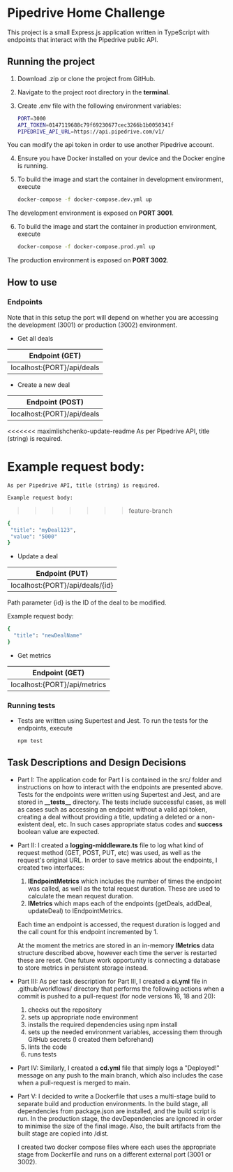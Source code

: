 # Pipedrive Home Challenge

This project is a small Express.js application written in TypeScript with endpoints that
interact with the Pipedrive public API.

## Running the project

1. Download .zip or clone the project from GitHub.

2. Navigate to the project root directory in the __terminal__.

3. Create .env file with the following environment variables:
    ```sh
    PORT=3000
    API_TOKEN=0147119688c79f69230677cec3266b1b0050341f
    PIPEDRIVE_API_URL=https://api.pipedrive.com/v1/
    ```

You can modify the api token in order to use another Pipedrive account.

4. Ensure you have Docker installed on your device and the Docker engine is running.

5. To build the image and start the container in development environment, execute
    ```sh
    docker-compose -f docker-compose.dev.yml up
    ```

The development environment is exposed on __PORT 3001__.

6. To build the image and start the container in production environment, execute
    ```sh
    docker-compose -f docker-compose.prod.yml up
    ```

The production environment is exposed on __PORT 3002__.

## How to use

### Endpoints

Note that in this setup the port will depend on whether you are accessing the development (3001) or production (3002) environment.

  - Get all deals

  | Endpoint (GET) |
  | ------ |
  | localhost:{PORT}/api/deals |  
   
  - Create a new deal

  | Endpoint (POST) |
  | ------ |
  | localhost:{PORT}/api/deals |  

<<<<<<< maximlishchenko-update-readme
As per Pipedrive API, title (string) is required.

Example request body:
=======
    As per Pipedrive API, title (string) is required.

    Example request body:
>>>>>>> feature-branch
   ```sh
   {
    "title": "myDeal123",
    "value": "5000"
   }
   ```

  - Update a deal

  | Endpoint (PUT) |
  | ------ |
  | localhost:{PORT}/api/deals/{id} |  

Path parameter {id} is the ID of the deal to be modified.

Example request body:
   ```sh
   {
     "title": "newDealName"
   }
   ```

- Get metrics

| Endpoint (GET) |
| ------ |
| localhost:{PORT}/api/metrics |  
   
### Running tests

* Tests are written using Supertest and Jest. To run the tests for the endpoints, execute
    ```sh
   npm test
   ```

## Task Descriptions and Design Decisions

* Part I:
  The application code for Part I is contained in the src/ folder and instructions on how to interact with the endpoints are presented above. Tests for the endpoints were written using Supertest and Jest, and are stored in __\_\_tests\_\___ directory. The tests include successful cases, as well as cases such as accessing an endpoint without a valid api token, creating a deal without providing a title, updating a deleted or a non-existent deal, etc. In such cases appropriate status codes and __success__ boolean value are expected.
* Part II:
  I created a __logging-middleware.ts__ file to log what kind of request method (GET, POST, PUT, etc) was used, as well as the request's original URL.
  In order to save metrics about the endpoints, I created two interfaces:
  1. __IEndpointMetrics__ which includes the number of times the endpoint was called, as well as the total request duration. These are used to calculate the mean request duration.
  2. __IMetrics__ which maps each of the endpoints (getDeals, addDeal, updateDeal) to IEndpointMetrics.
  
  Each time an endpoint is accessed, the request duration is logged and the call count for this endpoint incremented by 1.

  At the moment the metrics are stored in an in-memory __IMetrics__ data structure described above, however each time the server is restarted these are reset. One future work opportunity is connecting a database to store metrics in persistent storage instead.
* Part III:
  As per task description for Part III, I created a __ci.yml__ file in .github/workflows/ directory that performs the following actions when a commit is pushed to a pull-request (for node versions 16, 18 and 20):
  1. checks out the repository
  2. sets up appropriate node environment
  3. installs the required dependencies using npm install
  4. sets up the needed environment variables, accessing them through GitHub secrets (I created them beforehand)
  5. lints the code
  6. runs tests
* Part IV:
  Similarly, I created a __cd.yml__ file that simply logs a "Deployed!" message on any push to the main branch, which also includes the case when a pull-request is merged to main.
* Part V:
  I decided to write a Dockerfile that uses a multi-stage build to separate build and production environments. In the build stage, all dependencies from package.json are installed, and the build script is run. In the production stage, the devDependencies are ignored in order to minimise the size of the final image. Also, the built artifacts from the built stage are copied into /dist.

  I created two docker compose files where each uses the appropriate stage from Dockerfile and runs on a different external port (3001 or 3002).
